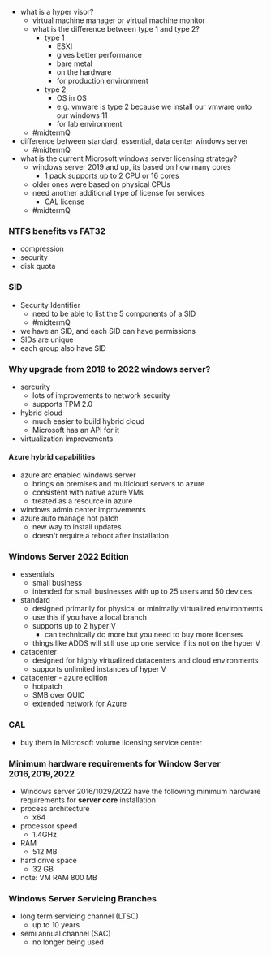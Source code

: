 - what is a hyper visor?
	- virtual machine manager or virtual machine monitor 
	- what is the difference between type 1 and type 2?
		- type 1 
			- ESXI
			- gives better performance
			- bare metal
			- on the hardware 
			- for production environment 
		- type 2
			- OS in OS
			- e.g. vmware is type 2 because we install our vmware onto our windows 11 
			- for lab environment 
	- #midtermQ 
- difference between standard, essential, data center windows server
	- #midtermQ
- what is the current Microsoft windows server licensing strategy? 
	- windows server 2019 and up, its based on how many cores
		- 1 pack supports up to 2 CPU or 16 cores 
	- older ones were based on physical CPUs
	- need another additional type of license for services 
		- CAL license
	- #midtermQ 

### NTFS benefits vs FAT32 
- compression
- security
- disk quota

### SID
- Security Identifier 
	- need to be able to list the 5 components of a SID
	- #midtermQ
- we have an SID, and each SID can have permissions
- SIDs are unique 
- each group also have SID

### Why upgrade from 2019 to 2022 windows server?
- sercurity
	- lots of improvements to network security
	- supports TPM 2.0 
- hybrid cloud 
	- much easier to build hybrid cloud 
	- Microsoft has an API for it
- virtualization improvements 

#### Azure hybrid capabilities
- azure arc enabled windows server
	- brings on premises and multicloud servers to azure
	- consistent with native azure VMs
	- treated as a resource in azure 
- windows admin center improvements
- azure auto manage hot patch 
	- new way to install updates
	- doesn't require a reboot after installation

### Windows Server 2022 Edition
- essentials
	- small business
	- intended for small businesses with up to 25 users and 50 devices 
- standard
	- designed primarily for physical or minimally virtualized environments 
	- use this if you have a local branch 
	- supports up to 2 hyper V 
		- can technically do more but you need to buy more licenses 
	- things like ADDS will still use up one service if its not on the hyper V 
- datacenter
	- designed for highly virtualized datacenters and cloud environments 
	- supports unlimited instances of hyper V
- datacenter - azure edition
	- hotpatch
	- SMB over QUIC
	- extended network for Azure 

### CAL
- buy them in Microsoft volume licensing service center 

### Minimum hardware requirements for Window Server 2016,2019,2022
- Windows server 2016/1029/2022 have the following minimum hardware requirements for **server core** installation 
- process architecture
	- x64
- processor speed
	- 1.4GHz
- RAM
	- 512 MB
- hard drive space
	- 32 GB
- note: VM RAM 800 MB

### Windows Server Servicing Branches
- long term servicing channel (LTSC)
	- up to 10 years
- semi annual channel (SAC)
	- no longer being used 
